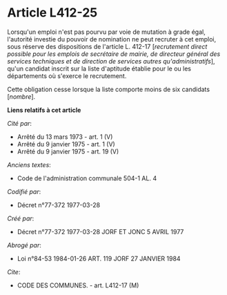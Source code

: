 # Article L412-25

Lorsqu'un emploi n'est pas pourvu par voie de mutation à grade égal, l'autorité investie du pouvoir de nomination ne peut
recruter à cet emploi, sous réserve des dispositions de l'article L. 412-17 [*recrutement direct possible pour les emplois de
secrétaire de mairie, de directeur général des services techniques et de direction de services autres qu'administratifs*],
qu'un candidat inscrit sur la liste d'aptitude établie pour le ou les départements où s'exerce le recrutement.

Cette obligation cesse lorsque la liste comporte moins de six candidats [*nombre*].

**Liens relatifs à cet article**

_Cité par_:

  - Arrêté du 13 mars 1973 - art. 1 (V)
  - Arrêté du 9 janvier 1975 - art. 1 (V)
  - Arrêté du 9 janvier 1975 - art. 19 (V)

_Anciens textes_:

  - Code de l'administration communale 504-1 AL. 4

_Codifié par_:

  - Décret n°77-372 1977-03-28

_Créé par_:

  - Décret n°77-372 1977-03-28 JORF ET JONC 5 AVRIL 1977

_Abrogé par_:

  - Loi n°84-53 1984-01-26 ART. 119 JORF 27 JANVIER 1984

_Cite_:

  - CODE DES COMMUNES. - art. L412-17 (M)
